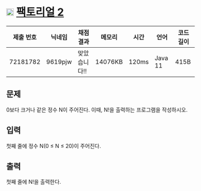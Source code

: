 # <img width="20px"  src="https://d2gd6pc034wcta.cloudfront.net/tier/1.svg" class="solvedac-tier"> [팩토리얼 2](https://www.acmicpc.net/problem/27433) 

| 제출 번호 | 닉네임 | 채점 결과 | 메모리 | 시간 | 언어 | 코드 길이 |
|---|---|---|---|---|---|---|
|72181782|9619pjw|맞았습니다!! |14076KB|120ms|Java 11|415B|

## 문제
<p>0보다 크거나 같은 정수 N이 주어진다. 이때, N!을 출력하는 프로그램을 작성하시오.</p>

## 입력
<p>첫째 줄에 정수 N(0 ≤ N ≤ 20)이 주어진다.</p>

## 출력
<p>첫째 줄에 N!을 출력한다.</p>

